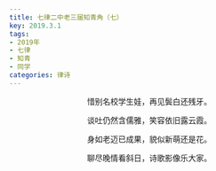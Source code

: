 ```yaml
---
title: 七律二中老三届知青角（七）
key: 2019.3.1
tags: 
- 2019年 
- 七律
- 知青
- 同学
categories: 律诗
---
```


<p align="center">惜别名校学生娃，再见鬓白还残牙。
</p>
<p align="center">谈吐仍然含儒雅，笑容依旧露云霞。
</p>
<p align="center">身如老迈已成果，貌似新萌还是花。
</p>
<p align="center">聊尽晚情看斜日，诗歌影像乐大家。
</p>
